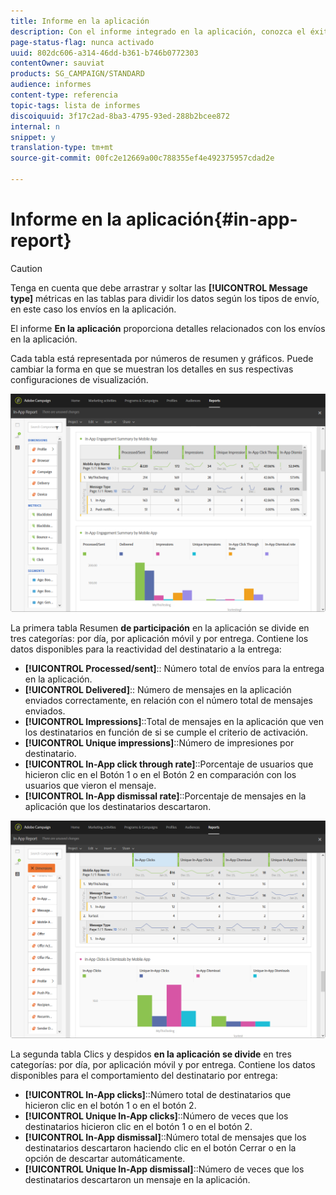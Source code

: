 ```yaml
---
title: Informe en la aplicación
description: Con el informe integrado en la aplicación, conozca el éxito de los mensajes en la aplicación.
page-status-flag: nunca activado
uuid: 802dc606-a314-46dd-b361-b746b0772303
contentOwner: sauviat
products: SG_CAMPAIGN/STANDARD
audience: informes
content-type: referencia
topic-tags: lista de informes
discoiquuid: 3f17c2ad-8ba3-4795-93ed-288b2bcee872
internal: n
snippet: y
translation-type: tm+mt
source-git-commit: 00fc2e12669a00c788355ef4e492375957cdad2e

---
```



# Informe en la aplicación{#in-app-report}

>[!CAUTION]
>
>Tenga en cuenta que debe arrastrar y soltar las **[!UICONTROL Message type]** métricas en las tablas para dividir los datos según los tipos de envío, en este caso los envíos en la aplicación.

El informe **En la aplicación** proporciona detalles relacionados con los envíos en la aplicación.

Cada tabla está representada por números de resumen y gráficos. Puede cambiar la forma en que se muestran los detalles en sus respectivas configuraciones de visualización.

![](assets/inapp_report.png)

La primera tabla Resumen **de participación** en la aplicación se divide en tres categorías: por día, por aplicación móvil y por entrega. Contiene los datos disponibles para la reactividad del destinatario a la entrega:

* **[!UICONTROL Processed/sent]**:: Número total de envíos para la entrega en la aplicación.
* **[!UICONTROL Delivered]**:: Número de mensajes en la aplicación enviados correctamente, en relación con el número total de mensajes enviados.
* **[!UICONTROL Impressions]**::Total de mensajes en la aplicación que ven los destinatarios en función de si se cumple el criterio de activación.
* **[!UICONTROL Unique impressions]**::Número de impresiones por destinatario.
* **[!UICONTROL In-App click through rate]**::Porcentaje de usuarios que hicieron clic en el Botón 1 o en el Botón 2 en comparación con los usuarios que vieron el mensaje.
* **[!UICONTROL In-App dismissal rate]**::Porcentaje de mensajes en la aplicación que los destinatarios descartaron.

![](assets/inapp_report_1.png)

La segunda tabla Clics y despidos **en la aplicación se divide** en tres categorías: por día, por aplicación móvil y por entrega. Contiene los datos disponibles para el comportamiento del destinatario por entrega:

* **[!UICONTROL In-App clicks]**::Número total de destinatarios que hicieron clic en el botón 1 o en el botón 2.
* **[!UICONTROL Unique In-App clicks]**::Número de veces que los destinatarios hicieron clic en el botón 1 o en el botón 2.
* **[!UICONTROL In-App dismissal]**::Número total de mensajes que los destinatarios descartaron haciendo clic en el botón Cerrar o en la opción de descartar automáticamente.
* **[!UICONTROL Unique In-App dismissal]**::Número de veces que los destinatarios descartaron un mensaje en la aplicación.

